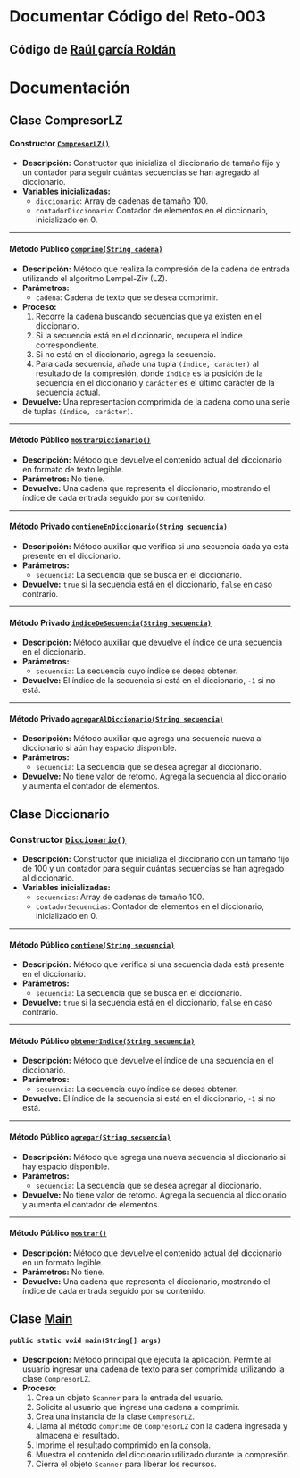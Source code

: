 # Documentar Código del Reto-003

## Código de <a href="https://github.com/xImRaul/24-25-EDA1/tree/965ceae1c047f9c9ec4f59307fd5263cb2e398fc/entregas/garciaRaul/Reto-003">Raúl garcía Roldán</a>

# Documentación

## Clase CompresorLZ

#### Constructor <a href="https://github.com/xImRaul/24-25-EDA1/blob/965ceae1c047f9c9ec4f59307fd5263cb2e398fc/entregas/garciaRaul/Reto-003/CompresorLZ.java#L8">`CompresorLZ()`</a>
- **Descripción:** Constructor que inicializa el diccionario de tamaño fijo y un contador para seguir cuántas secuencias se han agregado al diccionario.
- **Variables inicializadas:**
  - `diccionario`: Array de cadenas de tamaño 100.
  - `contadorDiccionario`: Contador de elementos en el diccionario, inicializado en 0.

---

#### Método Público <a href="https://github.com/xImRaul/24-25-EDA1/blob/965ceae1c047f9c9ec4f59307fd5263cb2e398fc/entregas/garciaRaul/Reto-003/CompresorLZ.java#L13">`comprime(String cadena)`</a>
- **Descripción:** Método que realiza la compresión de la cadena de entrada utilizando el algoritmo Lempel-Ziv (LZ).
- **Parámetros:**
  - `cadena`: Cadena de texto que se desea comprimir.
- **Proceso:**
  1. Recorre la cadena buscando secuencias que ya existen en el diccionario.
  2. Si la secuencia está en el diccionario, recupera el índice correspondiente.
  3. Si no está en el diccionario, agrega la secuencia.
  4. Para cada secuencia, añade una tupla `(índice, carácter)` al resultado de la compresión, donde `índice` es la posición de la secuencia en el diccionario y `carácter` es el último carácter de la secuencia actual.
- **Devuelve:** Una representación comprimida de la cadena como una serie de tuplas `(índice, carácter)`.

---

#### Método Público <a href="https://github.com/xImRaul/24-25-EDA1/blob/965ceae1c047f9c9ec4f59307fd5263cb2e398fc/entregas/garciaRaul/Reto-003/CompresorLZ.java#L65">`mostrarDiccionario()`</a>
- **Descripción:** Método que devuelve el contenido actual del diccionario en formato de texto legible.
- **Parámetros:** No tiene.
- **Devuelve:** Una cadena que representa el diccionario, mostrando el índice de cada entrada seguido por su contenido.

---

#### Método Privado <a href="https://github.com/xImRaul/24-25-EDA1/blob/965ceae1c047f9c9ec4f59307fd5263cb2e398fc/entregas/garciaRaul/Reto-003/CompresorLZ.java#L40">`contieneEnDiccionario(String secuencia)`</a>
- **Descripción:** Método auxiliar que verifica si una secuencia dada ya está presente en el diccionario.
- **Parámetros:**
  - `secuencia`: La secuencia que se busca en el diccionario.
- **Devuelve:** `true` si la secuencia está en el diccionario, `false` en caso contrario.

---

#### Método Privado <a href="https://github.com/xImRaul/24-25-EDA1/blob/965ceae1c047f9c9ec4f59307fd5263cb2e398fc/entregas/garciaRaul/Reto-003/CompresorLZ.java#L49">`indiceDeSecuencia(String secuencia)`</a>
- **Descripción:** Método auxiliar que devuelve el índice de una secuencia en el diccionario.
- **Parámetros:**
  - `secuencia`: La secuencia cuyo índice se desea obtener.
- **Devuelve:** El índice de la secuencia si está en el diccionario, `-1` si no está.

---

#### Método Privado <a href="https://github.com/xImRaul/24-25-EDA1/blob/965ceae1c047f9c9ec4f59307fd5263cb2e398fc/entregas/garciaRaul/Reto-003/CompresorLZ.java#L58">`agregarAlDiccionario(String secuencia)`</a>
- **Descripción:** Método auxiliar que agrega una secuencia nueva al diccionario si aún hay espacio disponible.
- **Parámetros:**
  - `secuencia`: La secuencia que se desea agregar al diccionario.
- **Devuelve:** No tiene valor de retorno. Agrega la secuencia al diccionario y aumenta el contador de elementos.


## Clase Diccionario

### Constructor <a href="https://github.com/xImRaul/24-25-EDA1/blob/965ceae1c047f9c9ec4f59307fd5263cb2e398fc/entregas/garciaRaul/Reto-003/Diccionario.java#L6">`Diccionario()`</a>
- **Descripción:** Constructor que inicializa el diccionario con un tamaño fijo de 100 y un contador para seguir cuántas secuencias se han agregado al diccionario.
- **Variables inicializadas:**
  - `secuencias`: Array de cadenas de tamaño 100.
  - `contadorSecuencias`: Contador de elementos en el diccionario, inicializado en 0.

---

#### Método Público <a href="https://github.com/xImRaul/24-25-EDA1/blob/965ceae1c047f9c9ec4f59307fd5263cb2e398fc/entregas/garciaRaul/Reto-003/Diccionario.java#L11">`contiene(String secuencia)`</a>
- **Descripción:** Método que verifica si una secuencia dada está presente en el diccionario.
- **Parámetros:**
  - `secuencia`: La secuencia que se busca en el diccionario.
- **Devuelve:** `true` si la secuencia está en el diccionario, `false` en caso contrario.

---

#### Método Público <a href="https://github.com/xImRaul/24-25-EDA1/blob/965ceae1c047f9c9ec4f59307fd5263cb2e398fc/entregas/garciaRaul/Reto-003/Diccionario.java#L20">`obtenerIndice(String secuencia)`</a>
- **Descripción:** Método que devuelve el índice de una secuencia en el diccionario.
- **Parámetros:**
  - `secuencia`: La secuencia cuyo índice se desea obtener.
- **Devuelve:** El índice de la secuencia si está en el diccionario, `-1` si no está.

---

#### Método Público <a href="https://github.com/xImRaul/24-25-EDA1/blob/965ceae1c047f9c9ec4f59307fd5263cb2e398fc/entregas/garciaRaul/Reto-003/Diccionario.java#L29">`agregar(String secuencia)`</a>
- **Descripción:** Método que agrega una nueva secuencia al diccionario si hay espacio disponible.
- **Parámetros:**
  - `secuencia`: La secuencia que se desea agregar al diccionario.
- **Devuelve:** No tiene valor de retorno. Agrega la secuencia al diccionario y aumenta el contador de elementos.

---

#### Método Público <a href="https://github.com/xImRaul/24-25-EDA1/blob/965ceae1c047f9c9ec4f59307fd5263cb2e398fc/entregas/garciaRaul/Reto-003/Diccionario.java#L36">`mostrar()`</a>
- **Descripción:** Método que devuelve el contenido actual del diccionario en un formato legible.
- **Parámetros:** No tiene.
- **Devuelve:** Una cadena que representa el diccionario, mostrando el índice de cada entrada seguido por su contenido.

## Clase <a href="https://github.com/xImRaul/24-25-EDA1/blob/965ceae1c047f9c9ec4f59307fd5263cb2e398fc/entregas/garciaRaul/Reto-003/Main.java">Main</a>

#### `public static void main(String[] args)`
- **Descripción:** Método principal que ejecuta la aplicación. Permite al usuario ingresar una cadena de texto para ser comprimida utilizando la clase `CompresorLZ`.
- **Proceso:**
  1. Crea un objeto `Scanner` para la entrada del usuario.
  2. Solicita al usuario que ingrese una cadena a comprimir.
  3. Crea una instancia de la clase `CompresorLZ`.
  4. Llama al método `comprime` de `CompresorLZ` con la cadena ingresada y almacena el resultado.
  5. Imprime el resultado comprimido en la consola.
  6. Muestra el contenido del diccionario utilizado durante la compresión.
  7. Cierra el objeto `Scanner` para liberar los recursos.